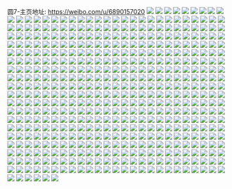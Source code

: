 圆7-主页地址: https://weibo.com/u/6890157020 
![](https://wx4.sinaimg.cn/mw2000/007wioAQgy1h8queqmdgqj32da1kuu0x.jpg) 
![](https://wx4.sinaimg.cn/mw2000/007wioAQgy1h8quesi1mzj32dc1kwnpd.jpg) 
![](https://wx4.sinaimg.cn/mw2000/007wioAQgy1h8queu1mj8j31kw150e40.jpg) 
![](https://wx4.sinaimg.cn/mw2000/007wioAQgy1h8quewedn8j32dc1kwu0x.jpg) 
![](https://wx4.sinaimg.cn/mw2000/007wioAQgy1h8quf13cq6j32dc1kwu0x.jpg) 
![](https://wx4.sinaimg.cn/mw2000/007wioAQgy1h8quely2djj31kw16nh9w.jpg) 
![](https://wx4.sinaimg.cn/mw2000/007wioAQgy1h8ktfhb3p8j30u011uqcf.jpg) 
![](https://wx4.sinaimg.cn/mw2000/007wioAQgy1h8ktfhx1asj30u00nkgth.jpg) 
![](https://wx4.sinaimg.cn/mw2000/007wioAQgy1h8ktfi9lpjj30u012h7b5.jpg) 
![](https://wx4.sinaimg.cn/mw2000/007wioAQgy1h8ktfimd67j30s90z7jxc.jpg) 
![](https://wx4.sinaimg.cn/mw2000/007wioAQgy1h8ktgp250nj30dr0drt9x.jpg) 
![](https://wx4.sinaimg.cn/mw2000/007wioAQgy1h8ktgou31tj30u0140wkn.jpg) 
![](https://wx4.sinaimg.cn/mw2000/007wioAQgy1h8g10rw9nnj30jp0ljtav.jpg) 
![](https://wx4.sinaimg.cn/mw2000/007wioAQgy1h89p0c3577j30tz13zx0k.jpg) 
![](https://wx4.sinaimg.cn/mw2000/007wioAQgy1h89p0dd9lxj30mt0xc49a.jpg) 
![](https://wx4.sinaimg.cn/mw2000/007wioAQgy1h89q9bx8zlj30sv17bna5.jpg) 
![](https://wx4.sinaimg.cn/mw2000/007wioAQgy1h89p0eqw7wj30wi1cq1kg.jpg) 
![](https://wx4.sinaimg.cn/mw2000/007wioAQgy1h82hjtyjflj31v22hfu0y.jpg) 
![](https://wx4.sinaimg.cn/mw2000/007wioAQgy1h82hjl7dclj31kw2dchdt.jpg) 
![](https://wx4.sinaimg.cn/mw2000/007wioAQgy1h7guaezsnmj30u00zrgx6.jpg) 
![](https://wx4.sinaimg.cn/mw2000/007wioAQgy1h6orq7lo43j31sc2ds7wi.jpg) 
![](https://wx4.sinaimg.cn/mw2000/007wioAQgy1h6orq8e9oqj30wi0ian7g.jpg) 
![](https://wx4.sinaimg.cn/mw2000/007wioAQgy1h6ors7pyrqj30wc1eoqnp.jpg) 
![](https://wx4.sinaimg.cn/mw2000/007wioAQgy1h6ozav1a5jj30wh0l0dro.jpg) 
![](https://wx4.sinaimg.cn/mw2000/007wioAQgy1h6ozaz4clmj30u017swgh.jpg) 
![](https://wx4.sinaimg.cn/mw2000/007wioAQgy1h6ozb25oe5j32c0340npe.jpg) 
![](https://wx4.sinaimg.cn/mw2000/007wioAQgy1h6ozb4puwuj30kn0vxao2.jpg) 
![](https://wx4.sinaimg.cn/mw2000/007wioAQgy1h6ozh4wbh8j30u01hcq8t.jpg) 
![](https://wx4.sinaimg.cn/mw2000/007wioAQgy1h5nml0bu37j30u014945h.jpg) 
![](https://wx4.sinaimg.cn/mw2000/007wioAQgy1h5nml29blkj30u0177k10.jpg) 
![](https://wx4.sinaimg.cn/mw2000/007wioAQgy1h5nml4w1u4j30u0190wof.jpg) 
![](https://wx4.sinaimg.cn/mw2000/007wioAQgy1h5h4oaims2j30u0140tfv.jpg) 
![](https://wx4.sinaimg.cn/mw2000/007wioAQgy1h5bake1681j31910u048u.jpg) 
![](https://wx4.sinaimg.cn/mw2000/007wioAQgy1h5bakf5r24j30u019vtij.jpg) 
![](https://wx4.sinaimg.cn/mw2000/007wioAQgy1h5bakfxwvej30u0141gv9.jpg) 
![](https://wx4.sinaimg.cn/mw2000/007wioAQgy1h4fmd8owb8j30u01syn8w.jpg) 
![](https://wx4.sinaimg.cn/mw2000/007wioAQgy1h4baj0u6sxj32c03407wj.jpg) 
![](https://wx4.sinaimg.cn/mw2000/007wioAQgy1h4baj4gtefj32c0340e83.jpg) 
![](https://wx4.sinaimg.cn/mw2000/007wioAQgy1h46elsawnqj30tx18e4g5.jpg) 
![](https://wx4.sinaimg.cn/mw2000/007wioAQgy1h46eltrfxwj30sg1jpb29.jpg) 
![](https://wx4.sinaimg.cn/mw2000/007wioAQgy1h46elr9lg1j30k035shdt.jpg) 
![](https://wx4.sinaimg.cn/mw2000/007wioAQgy1h46elv7z9ej30sg1jz7wh.jpg) 
![](https://wx4.sinaimg.cn/mw2000/007wioAQgy1h46elvq3xej30wi1c3h0b.jpg) 
![](https://wx4.sinaimg.cn/mw2000/007wioAQgy1h46elw9s5aj30wi1b7k9d.jpg) 
![](https://wx4.sinaimg.cn/mw2000/007wioAQgy1h46elxbdplj30wa1cfqkq.jpg) 
![](https://wx4.sinaimg.cn/mw2000/007wioAQgy1h46emgw1xaj30wh1cqaog.jpg) 
![](https://wx4.sinaimg.cn/mw2000/007wioAQgy1h46emk928zj335r23te82.jpg) 
![](https://wx4.sinaimg.cn/mw2000/007wioAQgy1h43e5tvlhnj30u0183e30.jpg) 
![](https://wx4.sinaimg.cn/mw2000/007wioAQgy1h43e9mpq58j33402c0kjm.jpg) 
![](https://wx4.sinaimg.cn/mw2000/007wioAQgy1h43eadwadtj30ic0jotck.jpg) 
![](https://wx4.sinaimg.cn/mw2000/007wioAQgy1h43e9p0iw3j30q30hdjvl.jpg) 
![](https://wx4.sinaimg.cn/mw2000/007wioAQgy1h43eavijuhj30u00k8136.jpg) 
![](https://wx4.sinaimg.cn/mw2000/007wioAQgy1h43e9w9wduj347k2d4qv7.jpg) 
![](https://wx4.sinaimg.cn/mw2000/007wioAQgy1h43ea0o39kj31sc2dse82.jpg) 
![](https://wx4.sinaimg.cn/mw2000/007wioAQgy1h43ebsr9ssj30wi1ap1di.jpg) 
![](https://wx4.sinaimg.cn/mw2000/007wioAQgy1h43ebw04juj31hk28db29.jpg) 
![](https://wx4.sinaimg.cn/mw2000/007wioAQgy1h43ec0murrj31np2hku0x.jpg) 
![](https://wx4.sinaimg.cn/mw2000/007wioAQgy1h3314c6atxj32c0340x6q.jpg) 
![](https://wx4.sinaimg.cn/mw2000/007wioAQgy1h1ukvm8ev9j30sg3f9x6p.jpg) 
![](https://wx4.sinaimg.cn/mw2000/007wioAQgy1h1ukvol4r4j31st2efx6p.jpg) 
![](https://wx4.sinaimg.cn/mw2000/007wioAQgy1h1ukvq72cgj30xc3pcu0x.jpg) 
![](https://wx4.sinaimg.cn/mw2000/007wioAQgy1h1ukvt4z29j31sc2dsqv6.jpg) 
![](https://wx4.sinaimg.cn/mw2000/007wioAQgy1h1ukw0urzzj30wi1yc7ug.jpg) 
![](https://wx4.sinaimg.cn/mw2000/007wioAQgy1h1ukw3wfntj31m425he83.jpg) 
![](https://wx4.sinaimg.cn/mw2000/007wioAQgy1h0vqk0i4pej30sg2agb29.jpg) 
![](https://wx4.sinaimg.cn/mw2000/007wioAQgy1h0vqp01l2qj32dc1kw7wk.jpg) 
![](https://wx4.sinaimg.cn/mw2000/007wioAQgy1h0vqp1zgy8j30wi0lnk6d.jpg) 
![](https://wx4.sinaimg.cn/mw2000/007wioAQgy1h0vqqqn48vj31kw2dc7wj.jpg) 
![](https://wx4.sinaimg.cn/mw2000/007wioAQgy1h0vqqmqo6lj31kw2dc4qr.jpg) 
![](https://wx4.sinaimg.cn/mw2000/007wioAQgy1h0f8lq7k97j30l80e9q3s.jpg) 
![](https://wx4.sinaimg.cn/mw2000/007wioAQgy1gyhjxop0tjj321s32o7wi.jpg) 
![](https://wx4.sinaimg.cn/mw2000/007wioAQgy1gyhjxmk0idj321s32ob2a.jpg) 
![](https://wx4.sinaimg.cn/mw2000/007wioAQgy1gyhjxqt58tj31xc2w04qq.jpg) 
![](https://wx4.sinaimg.cn/mw2000/007wioAQgy1gyhjxsvht8j321s32ob2a.jpg) 
![](https://wx4.sinaimg.cn/mw2000/007wioAQgy1gyhjxu78emj31k12c07wh.jpg) 
![](https://wx4.sinaimg.cn/mw2000/007wioAQgy1gyhjxw85xxj332o21shdu.jpg) 
![](https://wx4.sinaimg.cn/mw2000/007wioAQgy1gyhjxxqz16j31pb2jzb29.jpg) 
![](https://wx4.sinaimg.cn/mw2000/007wioAQgy1gyhken334nj31fi2594qp.jpg) 
![](https://wx4.sinaimg.cn/mw2000/007wioAQgy1gyhjxynw7fj30tc13415r.jpg) 
![](https://wx4.sinaimg.cn/mw2000/007wioAQgy1gyhjy09o5uj321s32oqv6.jpg) 
![](https://wx4.sinaimg.cn/mw2000/007wioAQgy1gyhjy1mc1sj332o21s4qq.jpg) 
![](https://wx4.sinaimg.cn/mw2000/007wioAQgy1gyhjy3t882j31rw35sx6p.jpg) 
![](https://wx4.sinaimg.cn/mw2000/007wioAQgy1gyhkeluvwjj32o02o04qr.jpg) 
![](https://wx4.sinaimg.cn/mw2000/007wioAQgy1gy1z3wslf6j32dc35se82.jpg) 
![](https://wx4.sinaimg.cn/mw2000/007wioAQgy1gy1z3xnb64j30sg1s0auj.jpg) 
![](https://wx4.sinaimg.cn/mw2000/007wioAQgy1gy1z3zti0sj32o02o0b2a.jpg) 
![](https://wx4.sinaimg.cn/mw2000/007wioAQgy1gy1z4179cqj30sg23u7mk.jpg) 
![](https://wx4.sinaimg.cn/mw2000/007wioAQgy1gy1z42dq5zj31jg2mm1ky.jpg) 
![](https://wx4.sinaimg.cn/mw2000/007wioAQgy1gy1z43oernj335s1rwnpe.jpg) 
![](https://wx4.sinaimg.cn/mw2000/007wioAQgy1gy1z44phj3j33k02o0npe.jpg) 
![](https://wx4.sinaimg.cn/mw2000/007wioAQgy1gy1z467jgxj314h2i8npd.jpg) 
![](https://wx4.sinaimg.cn/mw2000/007wioAQgy1gy1z485z8mj311o1v37wh.jpg) 
![](https://wx4.sinaimg.cn/mw2000/007wioAQgy1gxjjww9gymj31ph34wqv7.jpg) 
![](https://wx4.sinaimg.cn/mw2000/007wioAQgy1gxjjwztc2cj31qy35su0z.jpg) 
![](https://wx4.sinaimg.cn/mw2000/007wioAQgy1gxjjx21zfaj31rw35s4qs.jpg) 
![](https://wx4.sinaimg.cn/mw2000/007wioAQgy1gxjjx49xgcj31rw35skjn.jpg) 
![](https://wx4.sinaimg.cn/mw2000/007wioAQgy1gxjjx6pb0hj31q735q7wj.jpg) 
![](https://wx4.sinaimg.cn/mw2000/007wioAQgy1gxjjx97rtxj31q933v1kz.jpg) 
![](https://wx4.sinaimg.cn/mw2000/007wioAQgy1gxjjxbv5ccj31rw35su0z.jpg) 
![](https://wx4.sinaimg.cn/mw2000/007wioAQgy1gxjjxdkdo7j31rw35sqv7.jpg) 
![](https://wx4.sinaimg.cn/mw2000/007wioAQgy1gxjjxfejdpj31rw35sqv8.jpg) 
![](https://wx4.sinaimg.cn/mw2000/007wioAQgy1gxjjxhr0wvj31rw35se83.jpg) 
![](https://wx4.sinaimg.cn/mw2000/007wioAQgy1gxjjxjaet1j31rw35skjn.jpg) 
![](https://wx4.sinaimg.cn/mw2000/007wioAQgy1gxiaxzrk9qj31rw35shdu.jpg) 
![](https://wx4.sinaimg.cn/mw2000/007wioAQgy1gxiay139x5j31rw35snpe.jpg) 
![](https://wx4.sinaimg.cn/mw2000/007wioAQgy1gxiay38anrj31rw35s1ky.jpg) 
![](https://wx4.sinaimg.cn/mw2000/007wioAQgy1gxiay5evfnj31rw35s4qr.jpg) 
![](https://wx4.sinaimg.cn/mw2000/007wioAQgy1gxiay6qop1j31rw35sb2a.jpg) 
![](https://wx4.sinaimg.cn/mw2000/007wioAQgy1gxiay8bhrnj31ro2py1ky.jpg) 
![](https://wx4.sinaimg.cn/mw2000/007wioAQgy1gxiay9l1xaj31rw304e83.jpg) 
![](https://wx4.sinaimg.cn/mw2000/007wioAQgy1gxiayb0xskj335s1rwb2a.jpg) 
![](https://wx4.sinaimg.cn/mw2000/007wioAQgy1gxiaycmprkj32y51nmb29.jpg) 
![](https://wx4.sinaimg.cn/mw2000/007wioAQgy1gxiaydyw2vj31rw35skjm.jpg) 
![](https://wx4.sinaimg.cn/mw2000/007wioAQgy1guqmicxrogj61mb1mbqrw02.jpg) 
![](https://wx4.sinaimg.cn/mw2000/007wioAQgy1guqmidrlnbj61jk1jkdxs02.jpg) 
![](https://wx4.sinaimg.cn/mw2000/007wioAQgy1guqmie5eskj60gw0gvwgn02.jpg) 
![](https://wx4.sinaimg.cn/mw2000/007wioAQgy1guqmiehqcnj60u00u045r02.jpg) 
![](https://wx4.sinaimg.cn/mw2000/007wioAQgy1guqmifol8vj6140140qbt02.jpg) 
![](https://wx4.sinaimg.cn/mw2000/007wioAQgy1guqmk3tza0j61mc1mc7mg02.jpg) 
![](https://wx4.sinaimg.cn/mw2000/007wioAQgy1guqmkqf6sxj60em0pz0x902.jpg) 
![](https://wx4.sinaimg.cn/mw2000/007wioAQgy1guqmks2okhj617f1izwti02.jpg) 
![](https://wx4.sinaimg.cn/mw2000/007wioAQgy1guqmkr6bsrj60g00sgn3q02.jpg) 
![](https://wx4.sinaimg.cn/mw2000/007wioAQgy1gs3ybkbtnkj31401hcqv5.jpg) 
![](https://wx4.sinaimg.cn/mw2000/007wioAQgy1gs3ybm4zx3j31hc1401ky.jpg) 
![](https://wx4.sinaimg.cn/mw2000/007wioAQgy1gs3ybnslasj31hc140x6p.jpg) 
![](https://wx4.sinaimg.cn/mw2000/007wioAQgy1gq57s7y6lpj30u00u0wh1.jpg) 
![](https://wx4.sinaimg.cn/mw2000/007wioAQgy1gq57s8fnloj30u00gwdle.jpg) 
![](https://wx4.sinaimg.cn/mw2000/007wioAQgy1gq57s8xse4j30u00gwgn6.jpg) 
![](https://wx4.sinaimg.cn/mw2000/007wioAQgy1gq57s9jmb6j30u00gwgmx.jpg) 
![](https://wx4.sinaimg.cn/mw2000/007wioAQgy1gq57sa1auxj30u00gwgmv.jpg) 
![](https://wx4.sinaimg.cn/mw2000/007wioAQgy1gq57saob12j30tz0gvmyu.jpg) 
![](https://wx4.sinaimg.cn/mw2000/007wioAQgy1gq57sbfhytj30u00u00vg.jpg) 
![](https://wx4.sinaimg.cn/mw2000/007wioAQgy1gq57scritoj30k00zkjt8.jpg) 
![](https://wx4.sinaimg.cn/mw2000/007wioAQgy1gq57shlpszj30u00gv0w9.jpg) 
![](https://wx4.sinaimg.cn/mw2000/007wioAQgy1gq57sj2rnxj31hc0u07gy.jpg) 
![](https://wx4.sinaimg.cn/mw2000/007wioAQgy1gq57srs53bj30u01t0adz.jpg) 
![](https://wx4.sinaimg.cn/mw2000/007wioAQgy1gq1g2onglmj32o02o0hdz.jpg) 
![](https://wx4.sinaimg.cn/mw2000/007wioAQgy1gq1g2q06hwj31711qq4qp.jpg) 
![](https://wx4.sinaimg.cn/mw2000/007wioAQgy1gq1g2qko76j30on0onqf3.jpg) 
![](https://wx4.sinaimg.cn/mw2000/007wioAQgy1gq1g3na3sqj30fy0sg115.jpg) 
![](https://wx4.sinaimg.cn/mw2000/007wioAQgy1gq1g3nr9iuj30gv0mjdo8.jpg) 
![](https://wx4.sinaimg.cn/mw2000/007wioAQgy1gq1g2wb096j30pu0ygqjq.jpg) 
![](https://wx4.sinaimg.cn/mw2000/007wioAQgy1gq1g2vdisbj32o02o0qvb.jpg) 
![](https://wx4.sinaimg.cn/mw2000/007wioAQgy1gq1g2wqm0oj30u00gv0x9.jpg) 
![](https://wx4.sinaimg.cn/mw2000/007wioAQgy1gq1g30q5cyj32o02o04qu.jpg) 
![](https://wx4.sinaimg.cn/mw2000/007wioAQgy1gq1g454dyjj30u01t0gs1.jpg) 
![](https://wx4.sinaimg.cn/mw2000/007wioAQgy1gpidjid4udj30u01hc4qp.jpg) 
![](https://wx4.sinaimg.cn/mw2000/007wioAQgy1gpidh34svaj30qo173wjl.jpg) 
![](https://wx4.sinaimg.cn/mw2000/007wioAQgy1gpidjkji9aj30u01hce81.jpg) 
![](https://wx4.sinaimg.cn/mw2000/007wioAQgy1gpidhk0g95j30u01hc4qp.jpg) 
![](https://wx4.sinaimg.cn/mw2000/007wioAQgy1gpidkas4fgj30u01hc4qp.jpg) 
![](https://wx4.sinaimg.cn/mw2000/007wioAQgy1gpidkcsfr3j30u01hc4qp.jpg) 
![](https://wx4.sinaimg.cn/mw2000/007wioAQgy1gpidhivs6vj30rs2s4npd.jpg) 
![](https://wx4.sinaimg.cn/mw2000/007wioAQgy1gpidjh4ok7j325t2iq7wk.jpg) 
![](https://wx4.sinaimg.cn/mw2000/007wioAQgy1gpidjjgdwhj31hc0u07wh.jpg) 
![](https://wx4.sinaimg.cn/mw2000/007wioAQgy1gp83h93735j31hc0u0hdt.jpg) 
![](https://wx4.sinaimg.cn/mw2000/007wioAQgy1gp83ha3xuaj31ai0q5tyo.jpg) 
![](https://wx4.sinaimg.cn/mw2000/007wioAQgy1gp83hbq9czj30on17t1iu.jpg) 
![](https://wx4.sinaimg.cn/mw2000/007wioAQgy1gp83hczot6j31d10rkb29.jpg) 
![](https://wx4.sinaimg.cn/mw2000/007wioAQgy1gp83hdycmyj30u01hcaje.jpg) 
![](https://wx4.sinaimg.cn/mw2000/007wioAQgy1gp83hhegqgj30u01hcnnr.jpg) 
![](https://wx4.sinaimg.cn/mw2000/007wioAQgy1gp83hnd43aj32o02o01l1.jpg) 
![](https://wx4.sinaimg.cn/mw2000/007wioAQgy1gp83hfx76nj31hc0u0b0f.jpg) 
![](https://wx4.sinaimg.cn/mw2000/007wioAQgy1gp83heuzxdj30u01hckej.jpg) 
![](https://wx4.sinaimg.cn/mw2000/007wioAQgy1gp83h5rzoij30rs3234qq.jpg) 
![](https://wx4.sinaimg.cn/mw2000/007wioAQgy1gp83h6stoaj317y0ovwu7.jpg) 
![](https://wx4.sinaimg.cn/mw2000/007wioAQgy1gp83h2ykgij321q2ioqv6.jpg) 
![](https://wx4.sinaimg.cn/mw2000/007wioAQgy1gp567u2tqbj30qo0k0gmq.jpg) 
![](https://wx4.sinaimg.cn/mw2000/007wioAQgy1gp567lrijqj335s2dcnph.jpg) 
![](https://wx4.sinaimg.cn/mw2000/007wioAQgy1gp567mfjg7j30tj0tkwq8.jpg) 
![](https://wx4.sinaimg.cn/mw2000/007wioAQgy1gp567ofaalj32o02o07wl.jpg) 
![](https://wx4.sinaimg.cn/mw2000/007wioAQgy1gp567ymcmcj30u00u0aen.jpg) 
![](https://wx4.sinaimg.cn/mw2000/007wioAQgy1gp567rrgt4j325r2ioe84.jpg) 
![](https://wx4.sinaimg.cn/mw2000/007wioAQgy1gp567tjcysj31w62iohdv.jpg) 
![](https://wx4.sinaimg.cn/mw2000/007wioAQgy1gp567umtavj317g0sn4ox.jpg) 
![](https://wx4.sinaimg.cn/mw2000/007wioAQgy1gp567vh9kbj32bc2b6qv5.jpg) 
![](https://wx4.sinaimg.cn/mw2000/007wioAQgy1gp567wdcd8j30tk18g4m6.jpg) 
![](https://wx4.sinaimg.cn/mw2000/007wioAQgy1gokmlldqvgj318g0tk4qp.jpg) 
![](https://wx4.sinaimg.cn/mw2000/007wioAQgy1gokmlm790uj318g0tk7wh.jpg) 
![](https://wx4.sinaimg.cn/mw2000/007wioAQgy1gokmlmx7n2j30tk18g7wh.jpg) 
![](https://wx4.sinaimg.cn/mw2000/007wioAQgy1gokmmwsz1aj318g0tk1kx.jpg) 
![](https://wx4.sinaimg.cn/mw2000/007wioAQgy1gokmlngqq0j318g0tk7rx.jpg) 
![](https://wx4.sinaimg.cn/mw2000/007wioAQgy1gokmlokd4tj30tk18g1kx.jpg) 
![](https://wx4.sinaimg.cn/mw2000/007wioAQgy1gokmlpe171j318g0tk4qp.jpg) 
![](https://wx4.sinaimg.cn/mw2000/007wioAQgy1gokmlq0gd9j318g0tk4ow.jpg) 
![](https://wx4.sinaimg.cn/mw2000/007wioAQgy1gokmq9kwocj31hc0u07wh.jpg) 
![](https://wx4.sinaimg.cn/mw2000/007wioAQgy1gogdeh1tapj30u01hce81.jpg) 
![](https://wx4.sinaimg.cn/mw2000/007wioAQgy1gogdefvvkhj30u01hc1kx.jpg) 
![](https://wx4.sinaimg.cn/mw2000/007wioAQgy1gogdef9lxgj30u01hc1kx.jpg) 
![](https://wx4.sinaimg.cn/mw2000/007wioAQgy1gogdee2kgrj30u01hc1kx.jpg) 
![](https://wx4.sinaimg.cn/mw2000/007wioAQgy1gogdec3gx2j30u01hcay4.jpg) 
![](https://wx4.sinaimg.cn/mw2000/007wioAQgy1gogdeclndyj30u01hctx7.jpg) 
![](https://wx4.sinaimg.cn/mw2000/007wioAQgy1gogde89b35j31hc0u0b29.jpg) 
![](https://wx4.sinaimg.cn/mw2000/007wioAQgy1gogde8z65gj30u01hc7wh.jpg) 
![](https://wx4.sinaimg.cn/mw2000/007wioAQgy1gogde9njt0j30u01hchdt.jpg) 
![](https://wx4.sinaimg.cn/mw2000/007wioAQgy1gogdeatzy7j31hc0u04qp.jpg) 
![](https://wx4.sinaimg.cn/mw2000/007wioAQgy1gogdebhyxcj31hc0u04kf.jpg) 
![](https://wx4.sinaimg.cn/mw2000/007wioAQgy1gogdecz62uj30u00gw131.jpg) 
![](https://wx4.sinaimg.cn/mw2000/007wioAQgy1gogdedgo3ij31hc0u0qn0.jpg) 
![](https://wx4.sinaimg.cn/mw2000/007wioAQgy1gogdeek8wrj31hc0u0kaz.jpg) 
![](https://wx4.sinaimg.cn/mw2000/007wioAQgy1gogdkjzf05j328j2io7wl.jpg) 
![](https://wx4.sinaimg.cn/mw2000/007wioAQgy1gody7zovf9j30qo0hst9v.jpg) 
![](https://wx4.sinaimg.cn/mw2000/007wioAQgy1gody83oji0j30qo0hsmz5.jpg) 
![](https://wx4.sinaimg.cn/mw2000/007wioAQgy1gody87lucej30qo0hsdh6.jpg) 
![](https://wx4.sinaimg.cn/mw2000/007wioAQgy1gody7xhubwj30k00u076y.jpg) 
![](https://wx4.sinaimg.cn/mw2000/007wioAQgy1gody7y7sm9j30qo0hs3zl.jpg) 
![](https://wx4.sinaimg.cn/mw2000/007wioAQgy1gody803maaj30p611qdj1.jpg) 
![](https://wx4.sinaimg.cn/mw2000/007wioAQgy1godyajs7eoj30qo0hsabi.jpg) 
![](https://wx4.sinaimg.cn/mw2000/007wioAQgy1godyewx2a1j30qo140gpj.jpg) 
![](https://wx4.sinaimg.cn/mw2000/007wioAQgy1godydv862cj30qo0hsaba.jpg) 
![](https://wx4.sinaimg.cn/mw2000/007wioAQly1gnyn3p4qznj31hc0u0b29.jpg) 
![](https://wx4.sinaimg.cn/mw2000/007wioAQly1gnyn3xtna9j30u01hchdt.jpg) 
![](https://wx4.sinaimg.cn/mw2000/007wioAQly1gnyn45zj14j30u01hce81.jpg) 
![](https://wx4.sinaimg.cn/mw2000/007wioAQly1gnyn49ws69j30u01hce81.jpg) 
![](https://wx4.sinaimg.cn/mw2000/007wioAQly1gnyn42a3vej30u01hckjl.jpg) 
![](https://wx4.sinaimg.cn/mw2000/007wioAQly1gnyn4dlemnj30ty1hchdt.jpg) 
![](https://wx4.sinaimg.cn/mw2000/007wioAQly1gnyn4lkxj6j31hc0uc4qp.jpg) 
![](https://wx4.sinaimg.cn/mw2000/007wioAQly1gnyn4pse2zj31hc0u0b29.jpg) 
![](https://wx4.sinaimg.cn/mw2000/007wioAQly1gnyn4vhithj31hc0uke81.jpg) 
![](https://wx4.sinaimg.cn/mw2000/007wioAQly1gnyn1f1f1qj31hc0u04qp.jpg) 
![](https://wx4.sinaimg.cn/mw2000/007wioAQly1gnyn1jg4yoj31hc0u04qp.jpg) 
![](https://wx4.sinaimg.cn/mw2000/007wioAQly1gnyn1l1rboj30t512vtvu.jpg) 
![](https://wx4.sinaimg.cn/mw2000/007wioAQly1gnyn1rzc8hj317p2io7wi.jpg) 
![](https://wx4.sinaimg.cn/mw2000/007wioAQly1gnyn2bqcplj31xf2iox6q.jpg) 
![](https://wx4.sinaimg.cn/mw2000/007wioAQly1gnyn2f64luj30u21hc7wh.jpg) 
![](https://wx4.sinaimg.cn/mw2000/007wioAQly1gnyn0a2778j30u01hc1kx.jpg) 
![](https://wx4.sinaimg.cn/mw2000/007wioAQly1gnyn0do7ioj31hc0u01kx.jpg) 
![](https://wx4.sinaimg.cn/mw2000/007wioAQly1gnyn0h7671j31hc0u01kx.jpg) 
![](https://wx4.sinaimg.cn/mw2000/007wioAQly1gnyn0kwzvyj31hc0u01kx.jpg) 
![](https://wx4.sinaimg.cn/mw2000/007wioAQly1gnyn0pk7j2j31hc0u04qp.jpg) 
![](https://wx4.sinaimg.cn/mw2000/007wioAQly1gnyn0w8f5kj31hc0u04qp.jpg) 
![](https://wx4.sinaimg.cn/mw2000/007wioAQly1gnyn0ynlq0j30u01hcx67.jpg) 
![](https://wx4.sinaimg.cn/mw2000/007wioAQly1gnyn12t62kj30u01hcb29.jpg) 
![](https://wx4.sinaimg.cn/mw2000/007wioAQly1gnyn17954qj31hc0u07wh.jpg) 
![](https://wx4.sinaimg.cn/mw2000/007wioAQly1gnymyo8gdjj30u01hc7jr.jpg) 
![](https://wx4.sinaimg.cn/mw2000/007wioAQly1gnymyqytrpj30u01hck1x.jpg) 
![](https://wx4.sinaimg.cn/mw2000/007wioAQly1gnymystg4aj30u01hcanh.jpg) 
![](https://wx4.sinaimg.cn/mw2000/007wioAQly1gnymyvs1uej30u01hcavz.jpg) 
![](https://wx4.sinaimg.cn/mw2000/007wioAQly1gnymyxil10j30u01hcdtp.jpg) 
![](https://wx4.sinaimg.cn/mw2000/007wioAQly1gnymyzal9xj30u01hcwyg.jpg) 
![](https://wx4.sinaimg.cn/mw2000/007wioAQly1gnymz45q03j30u01hcb29.jpg) 
![](https://wx4.sinaimg.cn/mw2000/007wioAQly1gnymz6tf54j30u01hc4qp.jpg) 
![](https://wx4.sinaimg.cn/mw2000/007wioAQly1gnymzbc1w7j30u01hcb29.jpg) 
![](https://wx4.sinaimg.cn/mw2000/007wioAQly1gnymzg1n4nj30u01hc4qp.jpg) 
![](https://wx4.sinaimg.cn/mw2000/007wioAQgy1gnudty6mlaj30t81631ei.jpg) 
![](https://wx4.sinaimg.cn/mw2000/007wioAQgy1gnudubg1w5j30tm2ionpd.jpg) 
![](https://wx4.sinaimg.cn/mw2000/007wioAQgy1gnudusrjqvj30tm2ionpd.jpg) 
![](https://wx4.sinaimg.cn/mw2000/007wioAQgy1gnuduwrfxlj30s30s3qgr.jpg) 
![](https://wx4.sinaimg.cn/mw2000/007wioAQgy1gnudv76bysj30u01hc4qp.jpg) 
![](https://wx4.sinaimg.cn/mw2000/007wioAQgy1gnudvlf1k1j30u01hckjl.jpg) 
![](https://wx4.sinaimg.cn/mw2000/007wioAQgy1gnudvuqqb4j31ga0te1k3.jpg) 
![](https://wx4.sinaimg.cn/mw2000/007wioAQgy1gnudw1mpkwj30rx1do1fy.jpg) 
![](https://wx4.sinaimg.cn/mw2000/007wioAQgy1gnudwhq7alj30u01hce81.jpg) 
![](https://wx4.sinaimg.cn/mw2000/007wioAQgy1gnudws5bhhj31fc0sw7wh.jpg) 
![](https://wx4.sinaimg.cn/mw2000/007wioAQgy1gnudx3extdj30u01hce81.jpg) 
![](https://wx4.sinaimg.cn/mw2000/007wioAQgy1gnudxf8exbj30t31fpe7e.jpg) 
![](https://wx4.sinaimg.cn/mw2000/007wioAQgy1gnqpcua3szj31hc0u0b29.jpg) 
![](https://wx4.sinaimg.cn/mw2000/007wioAQgy1gnqpd60fggj31hc0u0b29.jpg) 
![](https://wx4.sinaimg.cn/mw2000/007wioAQgy1gnqpddapubj30u01hc1kx.jpg) 
![](https://wx4.sinaimg.cn/mw2000/007wioAQgy1gnqpdnm514j30u01hcb29.jpg) 
![](https://wx4.sinaimg.cn/mw2000/007wioAQgy1gnbeerufpuj30u018w4kj.jpg) 
![](https://wx4.sinaimg.cn/mw2000/007wioAQgy1gnbeeteruyj30u018wnjh.jpg) 
![](https://wx4.sinaimg.cn/mw2000/007wioAQgy1gnbeev9bhkj30u018wx3w.jpg) 
![](https://wx4.sinaimg.cn/mw2000/007wioAQgy1gnbeewy4jaj30u018w4kk.jpg) 
![](https://wx4.sinaimg.cn/mw2000/007wioAQgy1gnbeeyznhoj30u018w4qp.jpg) 
![](https://wx4.sinaimg.cn/mw2000/007wioAQgy1gnbef13twvj30u018wnoo.jpg) 
![](https://wx4.sinaimg.cn/mw2000/007wioAQgy1gnbef3nfxwj30u018w7wh.jpg) 
![](https://wx4.sinaimg.cn/mw2000/007wioAQgy1gnbef762gij30u018w7wh.jpg) 
![](https://wx4.sinaimg.cn/mw2000/007wioAQgy1gnbef90tkzj30u018w1gl.jpg) 
![](https://wx4.sinaimg.cn/mw2000/007wioAQgy1gnbefb9dwnj30u018w1kx.jpg) 
![](https://wx4.sinaimg.cn/mw2000/007wioAQgy1gnbefds7s4j30u018w7wh.jpg) 
![](https://wx4.sinaimg.cn/mw2000/007wioAQgy1gnbefg7c6wj30u018wb29.jpg) 
![](https://wx4.sinaimg.cn/mw2000/007wioAQgy1gmoq2xj90gj30u02fi12k.jpg) 
![](https://wx4.sinaimg.cn/mw2000/007wioAQgy1gmoq33273aj30u0140jz8.jpg) 
![](https://wx4.sinaimg.cn/mw2000/007wioAQgy1gmoq34cszbj30u02i2151.jpg) 
![](https://wx4.sinaimg.cn/mw2000/007wioAQgy1gmoq354pczj30nw0zv43b.jpg) 
![](https://wx4.sinaimg.cn/mw2000/007wioAQgy1gmoq30neihj30u0190afx.jpg) 
![](https://wx4.sinaimg.cn/mw2000/007wioAQgy1gmoq2zaflfj30u0190q9z.jpg) 
![](https://wx4.sinaimg.cn/mw2000/007wioAQgy1gmoq6emo6sj31900u078v.jpg) 
![](https://wx4.sinaimg.cn/mw2000/007wioAQgy1gmoq31s8amj30u018z43l.jpg) 
![](https://wx4.sinaimg.cn/mw2000/007wioAQgy1gmoq2y3wfwj30u0190dkr.jpg) 
![](https://wx4.sinaimg.cn/mw2000/007wioAQgy1gmhcm6477fj312u2iox6q.jpg) 
![](https://wx4.sinaimg.cn/mw2000/007wioAQgy1gmhcm7upzaj31vz2iou10.jpg) 
![](https://wx4.sinaimg.cn/mw2000/007wioAQgy1gmhcm9v7vdj31vz2iohdx.jpg) 
![](https://wx4.sinaimg.cn/mw2000/007wioAQgy1gmhcmcn8jfj325c17ix6q.jpg) 
![](https://wx4.sinaimg.cn/mw2000/007wioAQgy1gmhcmbimsvj32ip1oh4qs.jpg) 
![](https://wx4.sinaimg.cn/mw2000/007wioAQgy1gmhcmdqj1oj32dc3k01ky.jpg) 
![](https://wx4.sinaimg.cn/mw2000/007wioAQgy1gmhcmguvmmj32ip1ohb2b.jpg) 
![](https://wx4.sinaimg.cn/mw2000/007wioAQgy1gmhcmis398j32ip1ohkjo.jpg) 
![](https://wx4.sinaimg.cn/mw2000/007wioAQgy1gmhcmeyqnnj32o02o0u0y.jpg) 
![](https://wx4.sinaimg.cn/mw2000/007wioAQgy1gm8aba8svmj30u02hrhdy.jpg) 
![](https://wx4.sinaimg.cn/mw2000/007wioAQgy1gm8abe4bbyj30u02hrx6u.jpg) 
![](https://wx4.sinaimg.cn/mw2000/007wioAQgy1gm8abgqpn1j30u02cyu12.jpg) 
![](https://wx4.sinaimg.cn/mw2000/007wioAQgy1gm8abistrej30u01sxnpg.jpg) 
![](https://wx4.sinaimg.cn/mw2000/007wioAQgy1gm8ablt6yej30u03qnnpm.jpg) 
![](https://wx4.sinaimg.cn/mw2000/007wioAQgy1gm8abofi6ej30u02hre87.jpg) 
![](https://wx4.sinaimg.cn/mw2000/007wioAQgy1gm8abpealxj30u018whdt.jpg) 
![](https://wx4.sinaimg.cn/mw2000/007wioAQgy1gm8abqxn1lj30ua2iohdu.jpg) 
![](https://wx4.sinaimg.cn/mw2000/007wioAQgy1gm8abrtz0rj318v0t5npd.jpg) 
![](https://wx4.sinaimg.cn/mw2000/007wioAQgy1gm8absmrvpj30q41334qp.jpg) 
![](https://wx4.sinaimg.cn/mw2000/007wioAQly1gm7vl4coisj30u01hcnpg.jpg) 
![](https://wx4.sinaimg.cn/mw2000/007wioAQly1gm7vl56g7rj30pj127n5d.jpg) 
![](https://wx4.sinaimg.cn/mw2000/007wioAQly1gm7vl63tpnj30u018wk66.jpg) 
![](https://wx4.sinaimg.cn/mw2000/007wioAQly1gm7vl79qgaj30u018wwvm.jpg) 
![](https://wx4.sinaimg.cn/mw2000/007wioAQly1gm7vl86p5kj30u018wgzt.jpg) 
![](https://wx4.sinaimg.cn/mw2000/007wioAQly1gm7vl9h5amj30u018wtm1.jpg) 
![](https://wx4.sinaimg.cn/mw2000/007wioAQly1gm7vlaas03j30u018wtm4.jpg) 
![](https://wx4.sinaimg.cn/mw2000/007wioAQly1gm7vlb2hk8j30u018wtls.jpg) 
![](https://wx4.sinaimg.cn/mw2000/007wioAQly1gm7vlbt12rj30u018wnfh.jpg) 
![](https://wx4.sinaimg.cn/mw2000/007wioAQly1gm7vmyqa2mj30u018wqi4.jpg) 
![](https://wx4.sinaimg.cn/mw2000/007wioAQly1gm7vmzhwlqj30u018wds2.jpg) 
![](https://wx4.sinaimg.cn/mw2000/007wioAQly1gm7vn0b2zgj30u018wn9q.jpg) 
![](https://wx4.sinaimg.cn/mw2000/007wioAQly1gm7vn18gl0j30u018wdqw.jpg) 
![](https://wx4.sinaimg.cn/mw2000/007wioAQly1gm7vn20rdsj30u018wgyw.jpg) 
![](https://wx4.sinaimg.cn/mw2000/007wioAQly1gm7vn3i9a0j30u018wk8u.jpg) 
![](https://wx4.sinaimg.cn/mw2000/007wioAQly1gm7vn4u568j30u018wtoi.jpg) 
![](https://wx4.sinaimg.cn/mw2000/007wioAQly1gm7vn6ovvij30u018w7h2.jpg) 
![](https://wx4.sinaimg.cn/mw2000/007wioAQly1gm7vn7oxeqj318w0u04cy.jpg) 
![](https://wx4.sinaimg.cn/mw2000/007wioAQgy1gm4tggcjm2j30u018wqag.jpg) 
![](https://wx4.sinaimg.cn/mw2000/007wioAQgy1gm4tggyjt9j30p918wqad.jpg) 
![](https://wx4.sinaimg.cn/mw2000/007wioAQgy1gm4tghkvmwj30u018wgt2.jpg) 
![](https://wx4.sinaimg.cn/mw2000/007wioAQgy1gm2sshybscj30u018w1kx.jpg) 
![](https://wx4.sinaimg.cn/mw2000/007wioAQgy1gm2ssjbmr1j30rs2trx6p.jpg) 
![](https://wx4.sinaimg.cn/mw2000/007wioAQgy1gm2sskggfbj315v2ioqv5.jpg) 
![](https://wx4.sinaimg.cn/mw2000/007wioAQgy1gm2ssm1g0lj315v2iox6q.jpg) 
![](https://wx4.sinaimg.cn/mw2000/007wioAQgy1gm2ssn6cv7j30ua2iou0x.jpg) 
![](https://wx4.sinaimg.cn/mw2000/007wioAQgy1gm2sso33bvj30u018w1kx.jpg) 
![](https://wx4.sinaimg.cn/mw2000/007wioAQgy1gm2ssotdefj30rm15baui.jpg) 
![](https://wx4.sinaimg.cn/mw2000/007wioAQgy1gm2sspx0toj30u018w7t4.jpg) 
![](https://wx4.sinaimg.cn/mw2000/007wioAQgy1gm2ssqvsdij30sv177u00.jpg) 
![](https://wx4.sinaimg.cn/mw2000/007wioAQgy1glmf9svmp3j30zk1hcnpd.jpg) 
![](https://wx4.sinaimg.cn/mw2000/007wioAQgy1glmf9s34raj30w01kw7wh.jpg) 
![](https://wx4.sinaimg.cn/mw2000/007wioAQgy1glmfaooocoj30u01hcqv5.jpg) 
![](https://wx4.sinaimg.cn/mw2000/007wioAQgy1glmf9zn3i5j30u02tkqva.jpg) 
![](https://wx4.sinaimg.cn/mw2000/007wioAQgy1glmf9wt1icj30u04g0qve.jpg) 
![](https://wx4.sinaimg.cn/mw2000/007wioAQgy1glmfa2fxwyj30u030uu13.jpg) 
![](https://wx4.sinaimg.cn/mw2000/007wioAQgy1glmfa7q57ej31hc0u0npd.jpg) 
![](https://wx4.sinaimg.cn/mw2000/007wioAQgy1glmfa5g58qj30u02ynkjr.jpg) 
![](https://wx4.sinaimg.cn/mw2000/007wioAQgy1glmfa6p8v1j30u01hcu0x.jpg) 
![](https://wx4.sinaimg.cn/mw2000/007wioAQgy1gkybh05nmej315o88cu16.jpg) 
![](https://wx4.sinaimg.cn/mw2000/007wioAQgy1gkybh31r7qj315o3d0npg.jpg) 
![](https://wx4.sinaimg.cn/mw2000/007wioAQgy1gkybh4wlv9j30u01hchdv.jpg) 
![](https://wx4.sinaimg.cn/mw2000/007wioAQgy1gkybh6yor8j30u01hc1l0.jpg) 
![](https://wx4.sinaimg.cn/mw2000/007wioAQgy1gkybh8wra1j3104104x6q.jpg) 
![](https://wx4.sinaimg.cn/mw2000/007wioAQgy1gkybha6i02j30nm0yw7wi.jpg) 
![](https://wx4.sinaimg.cn/mw2000/007wioAQgy1gkybhbmeybj30nm0ywe82.jpg) 
![](https://wx4.sinaimg.cn/mw2000/007wioAQgy1gkybhdz2w9j315o1yex6q.jpg) 
![](https://wx4.sinaimg.cn/mw2000/007wioAQgy1gkybhfboq5j30u01hcqv5.jpg) 
![](https://wx4.sinaimg.cn/mw2000/007wioAQgy1gkl5wxw673j30u00tstrq.jpg) 
![](https://wx4.sinaimg.cn/mw2000/007wioAQgy1gkl5wx7l0ij316o1kwqv6.jpg) 
![](https://wx4.sinaimg.cn/mw2000/007wioAQgy1gkl67lyoomj31kw1kwe82.jpg) 
![](https://wx4.sinaimg.cn/mw2000/007wioAQgy1gkl5x0tue2j31uo3vrnph.jpg) 
![](https://wx4.sinaimg.cn/mw2000/007wioAQgy1gkl5wylveij30u00k04af.jpg) 
![](https://wx4.sinaimg.cn/mw2000/007wioAQgy1gkl67n7z19j31kw11ye82.jpg) 
![](https://wx4.sinaimg.cn/mw2000/007wioAQgy1gkl67o26x5j31uo1e0qv5.jpg) 
![](https://wx4.sinaimg.cn/mw2000/007wioAQgy1gkl6yudvioj31he0zinpd.jpg) 
![](https://wx4.sinaimg.cn/mw2000/007wioAQgy1gkl6ytljkaj315o266e81.jpg) 
![](https://wx4.sinaimg.cn/mw2000/007wioAQgy1gkl0guclpfj30r214kqbj.jpg) 
![](https://wx4.sinaimg.cn/mw2000/007wioAQgy1gkl0gva92vj30sw17adnx.jpg) 
![](https://wx4.sinaimg.cn/mw2000/007wioAQgy1gkl0gw1tcjj30u018w499.jpg) 
![](https://wx4.sinaimg.cn/mw2000/007wioAQgy1gkl0gxlf9ej30rt15m10s.jpg) 
![](https://wx4.sinaimg.cn/mw2000/007wioAQgy1gkl0gzryr5j30ss177gxv.jpg) 
![](https://wx4.sinaimg.cn/mw2000/007wioAQgy1gkl0h171vgj30mr0y4n41.jpg) 
![](https://wx4.sinaimg.cn/mw2000/007wioAQgy1gkl0h31lxqj30u018wwpx.jpg) 
![](https://wx4.sinaimg.cn/mw2000/007wioAQgy1gkl0h4e137j30n4154tew.jpg) 
![](https://wx4.sinaimg.cn/mw2000/007wioAQgy1gkl0h5pp9gj311h0p1ags.jpg) 
![](https://wx4.sinaimg.cn/mw2000/007wioAQgy1gkl0h7p53mj30u018wtjb.jpg) 
![](https://wx4.sinaimg.cn/mw2000/007wioAQgy1gjw9p49odoj30u01hcu0x.jpg) 
![](https://wx4.sinaimg.cn/mw2000/007wioAQgy1gjw9p54n5xj30u01hcqv5.jpg) 
![](https://wx4.sinaimg.cn/mw2000/007wioAQgy1gjw9p5uu7lj315o1f9npd.jpg) 
![](https://wx4.sinaimg.cn/mw2000/007wioAQgy1gjw9p6ia57j315o1ax4qp.jpg) 
![](https://wx4.sinaimg.cn/mw2000/007wioAQgy1gjw9p7wzvlj30u01hcb29.jpg) 
![](https://wx4.sinaimg.cn/mw2000/007wioAQgy1gjw9p8w821j30u01hcu0x.jpg) 
![](https://wx4.sinaimg.cn/mw2000/007wioAQgy1gjw9p9nwk9j30rt1dfe81.jpg) 
![](https://wx4.sinaimg.cn/mw2000/007wioAQgy1gjw9pafdejj30sa1eahdt.jpg) 
![](https://wx4.sinaimg.cn/mw2000/007wioAQgy1gjw9pb5usej30u01hchdt.jpg) 
![](https://wx4.sinaimg.cn/mw2000/007wioAQgy1gjw9pgscy8j30u01hcnpd.jpg) 
![](https://wx4.sinaimg.cn/mw2000/007wioAQgy1gjw9phhswaj30u01hc7wh.jpg) 
![](https://wx4.sinaimg.cn/mw2000/007wioAQgy1gjw9pyhgvij30u01hcu0x.jpg) 
![](https://wx4.sinaimg.cn/mw2000/007wioAQgy1gjw9pzg5y6j30u01hcnpd.jpg) 
![](https://wx4.sinaimg.cn/mw2000/007wioAQgy1gjw9q07h0ij30u01hcnpd.jpg) 
![](https://wx4.sinaimg.cn/mw2000/007wioAQgy1gjg3jpszetj30u01hcqv5.jpg) 
![](https://wx4.sinaimg.cn/mw2000/007wioAQgy1gjg3jqut8uj31hc0u04qq.jpg) 
![](https://wx4.sinaimg.cn/mw2000/007wioAQgy1gjg3jrjzeij30u01hcnpd.jpg) 
![](https://wx4.sinaimg.cn/mw2000/007wioAQgy1gjg3ftpbizj30sa1eahdt.jpg) 
![](https://wx4.sinaimg.cn/mw2000/007wioAQgy1gjg3fuhna6j30u01hchdt.jpg) 
![](https://wx4.sinaimg.cn/mw2000/007wioAQgy1gjg3fvbjbtj30rt1dfe81.jpg) 
![](https://wx4.sinaimg.cn/mw2000/007wioAQgy1gjg3fw7fe6j30u01hcu0x.jpg) 
![](https://wx4.sinaimg.cn/mw2000/007wioAQgy1gjg3fxkylaj30u01hcnpd.jpg) 
![](https://wx4.sinaimg.cn/mw2000/007wioAQgy1gjg3fyhq6hj30u01hcu0x.jpg) 
![](https://wx4.sinaimg.cn/mw2000/007wioAQgy1gjg3fznr8hj30u01hcb29.jpg) 
![](https://wx4.sinaimg.cn/mw2000/007wioAQgy1gjg3g10pe2j30u01hc7wh.jpg) 
![](https://wx4.sinaimg.cn/mw2000/007wioAQgy1gjg3g1p8tej30u01hcnpd.jpg) 
![](https://wx4.sinaimg.cn/mw2000/007wioAQgy1gjg3g2mxe8j30u01hcnpd.jpg) 
![](https://wx4.sinaimg.cn/mw2000/007wioAQgy1gjg3g3gxuvj30u01hce81.jpg) 
![](https://wx4.sinaimg.cn/mw2000/007wioAQgy1gjg3g40j4oj31ey0sox47.jpg) 
![](https://wx4.sinaimg.cn/mw2000/007wioAQgy1gjg3g4lm04j31dn0rx1g2.jpg) 
![](https://wx4.sinaimg.cn/mw2000/007wioAQgy1gjg3g5gk9cj30t31fpe81.jpg) 
![](https://wx4.sinaimg.cn/mw2000/007wioAQgy1gjg3g65vqxj30u01hc7wh.jpg) 
![](https://wx4.sinaimg.cn/mw2000/007wioAQgy1gil0f1vu8vj31750ssb29.jpg) 
![](https://wx4.sinaimg.cn/mw2000/007wioAQgy1gil0f4kr1ej30q81ame81.jpg) 
![](https://wx4.sinaimg.cn/mw2000/007wioAQgy1gil0f7083qj30rz15z7wh.jpg) 
![](https://wx4.sinaimg.cn/mw2000/007wioAQgy1gil0f904zkj30mv14okgg.jpg) 
![](https://wx4.sinaimg.cn/mw2000/007wioAQgy1gil0fbqr6zj30u013zb29.jpg) 
![](https://wx4.sinaimg.cn/mw2000/007wioAQgy1gil0ff0xaqj31hc0u0qv5.jpg) 
![](https://wx4.sinaimg.cn/mw2000/007wioAQgy1gil0fhq4alj30qv16ab29.jpg) 
![](https://wx4.sinaimg.cn/mw2000/007wioAQgy1gil0fl3qamj31cb0u0npd.jpg) 
![](https://wx4.sinaimg.cn/mw2000/007wioAQgy1gil0fnx7ewj31a40pxb29.jpg) 
![](https://wx4.sinaimg.cn/mw2000/007wioAQgy1gil0fqnyntj316z0sne81.jpg) 
![](https://wx4.sinaimg.cn/mw2000/007wioAQgy1gil0ftxyx7j31a80tekjl.jpg) 
![](https://wx4.sinaimg.cn/mw2000/007wioAQgy1gil0fwsp47j30qm1bke81.jpg) 
![](https://wx4.sinaimg.cn/mw2000/007wioAQgy1gil0g019swj31eo0sinpd.jpg) 
![](https://wx4.sinaimg.cn/mw2000/007wioAQgy1gikqvfqnmej30rk1d0e81.jpg) 
![](https://wx4.sinaimg.cn/mw2000/007wioAQgy1gikqvitm9lj30u01hckjl.jpg) 
![](https://wx4.sinaimg.cn/mw2000/007wioAQgy1gikqvlx5bij30r81cfhdt.jpg) 
![](https://wx4.sinaimg.cn/mw2000/007wioAQgy1gikqvq8kkgj30u01hcqv5.jpg) 
![](https://wx4.sinaimg.cn/mw2000/007wioAQgy1gikqvusgzmj30u01hcu0x.jpg) 
![](https://wx4.sinaimg.cn/mw2000/007wioAQgy1gikqvyh6tqj31d80ro7wh.jpg) 
![](https://wx4.sinaimg.cn/mw2000/007wioAQgy1gikqw1iwpaj31f70ssb29.jpg) 
![](https://wx4.sinaimg.cn/mw2000/007wioAQgy1gikqw53q1bj30u01hcnpd.jpg) 
![](https://wx4.sinaimg.cn/mw2000/007wioAQgy1gikqw934vkj30tb1g4qv5.jpg) 
![](https://wx4.sinaimg.cn/mw2000/007wioAQgy1g5o4pboyzsj30u0140afi.jpg) 
![](https://wx4.sinaimg.cn/mw2000/007wioAQgy1g5o4pel1kzj30u014079t.jpg) 
![](https://wx4.sinaimg.cn/mw2000/007wioAQgy1g5o4pmoh35j30u015agrq.jpg) 
![](https://wx4.sinaimg.cn/mw2000/007wioAQgy1g5o4pr749vj30u01prn6k.jpg) 
![](https://wx4.sinaimg.cn/mw2000/007wioAQgy1g5o4pts9wtj30u013z0xt.jpg) 
![](https://wx4.sinaimg.cn/mw2000/007wioAQgy1g5o4pjb40tj31900u0wl1.jpg) 
![](https://wx4.sinaimg.cn/mw2000/007wioAQgy1g5o4pzf9huj30u01u9tgl.jpg) 
![](https://wx4.sinaimg.cn/mw2000/007wioAQgy1g5o4qt5587j31900u0q8u.jpg) 
![](https://wx4.sinaimg.cn/mw2000/007wioAQgy1g5o4qym25hj30u00u0n0t.jpg) 
![](https://wx4.sinaimg.cn/mw2000/007wioAQgy1g4x52yq3uej315o2bdhdu.jpg) 
![](https://wx4.sinaimg.cn/mw2000/007wioAQgy1g4x53mr49cj31o0140npd.jpg) 
![](https://wx4.sinaimg.cn/mw2000/007wioAQgy1g4x5gwczd6j315o1o7e81.jpg) 
![](https://wx4.sinaimg.cn/mw2000/007wioAQgy1g4x5h10rwtj30u0140wsh.jpg) 
![](https://wx4.sinaimg.cn/mw2000/007wioAQgy1g4x5h61f8qj31400u0k5y.jpg) 
![](https://wx4.sinaimg.cn/mw2000/007wioAQgy1g4x5krn10lj30u0140td3.jpg) 
![](https://wx4.sinaimg.cn/mw2000/007wioAQgy1g4x5hqdvp7j30u00u077k.jpg) 
![](https://wx4.sinaimg.cn/mw2000/007wioAQgy1g4x5i35g3dj31vw25qkjn.jpg) 
![](https://wx4.sinaimg.cn/mw2000/007wioAQgy1g4x5kkusxmj31hc140u0x.jpg) 
![](https://wx4.sinaimg.cn/mw2000/007wioAQgy1g4w6jeixm1j31901o0qv6.jpg) 
![](https://wx4.sinaimg.cn/mw2000/007wioAQgy1g4w6jif03uj31hc0u0qv5.jpg) 
![](https://wx4.sinaimg.cn/mw2000/007wioAQgy1g4w6jkru7wj31hc0u0npa.jpg) 
![](https://wx4.sinaimg.cn/mw2000/007wioAQgy1g4w6jn8nypj30s91e87wh.jpg) 
![](https://wx4.sinaimg.cn/mw2000/007wioAQgy1g4nq4h68ivj31o01o04qq.jpg) 
![](https://wx4.sinaimg.cn/mw2000/007wioAQgy1g4nq4sim4dj31o01o07wj.jpg) 
![](https://wx4.sinaimg.cn/mw2000/007wioAQgy1g4nq4ug8dcj30u00u010z.jpg) 
![](https://wx4.sinaimg.cn/mw2000/007wioAQgy1g4nq4woahyj30u00u0dnc.jpg) 
![](https://wx4.sinaimg.cn/mw2000/007wioAQgy1g4nq4y0jscj30u00miwq2.jpg) 
![](https://wx4.sinaimg.cn/mw2000/007wioAQgy1g4nq4zltvvj30u00mi47s.jpg) 
![](https://wx4.sinaimg.cn/mw2000/007wioAQgy1g4nq570azrj32gh1ucnpe.jpg) 
![](https://wx4.sinaimg.cn/mw2000/007wioAQgy1g4nq5bqbmoj30rs112nim.jpg) 
![](https://wx4.sinaimg.cn/mw2000/007wioAQgy1g4nq5nw6oaj32gc1u9npf.jpg) 
![](https://wx4.sinaimg.cn/mw2000/007wioAQly1g1s1a5k2jdj30xc18gh88.jpg) 
![](https://wx4.sinaimg.cn/mw2000/007wioAQly1g1s1a9qw20j30xc18g4qp.jpg) 
![](https://wx4.sinaimg.cn/mw2000/007wioAQly1g1s1ad1pqcj30xc18g1jg.jpg) 
![](https://wx4.sinaimg.cn/mw2000/007wioAQly1g1s1ah7anpj31h616p7wh.jpg) 
![](https://wx4.sinaimg.cn/mw2000/007wioAQly1g1s1b1awo4j329j3eahdx.jpg) 
![](https://wx4.sinaimg.cn/mw2000/007wioAQly1g1s1bbqaz0j33k02dcb2a.jpg) 
![](https://wx4.sinaimg.cn/mw2000/007wioAQly1g1s1bhei68j33k02dce81.jpg) 
![](https://wx4.sinaimg.cn/mw2000/007wioAQly1g1s1bo2pc6j33k02dcx6p.jpg) 
![](https://wx4.sinaimg.cn/mw2000/007wioAQly1g1s1c0c4jkj322c2r5e83.jpg) 
![](https://wx4.sinaimg.cn/mw2000/007wioAQly1g1qymrvtb0j33k02dcb2l.jpg) 
![](https://wx4.sinaimg.cn/mw2000/007wioAQly1g1qyvs9z2dj33k02dckjz.jpg) 
![](https://wx4.sinaimg.cn/mw2000/007wioAQly1g1qyypfnuij33k02dckjz.jpg) 
![](https://wx4.sinaimg.cn/mw2000/007wioAQly1g1qz0ed7spj33k02dche7.jpg) 
![](https://wx4.sinaimg.cn/mw2000/007wioAQly1g1qz1p0brkj33fj2acx72.jpg) 
![](https://wx4.sinaimg.cn/mw2000/007wioAQly1g1qz2y4c17j33ew29vx71.jpg) 
![](https://wx4.sinaimg.cn/mw2000/007wioAQly1g1qz3cbcr5j332w272u0y.jpg) 
![](https://wx4.sinaimg.cn/mw2000/007wioAQly1g1qz3lbh9vj330w20m1ky.jpg) 
![](https://wx4.sinaimg.cn/mw2000/007wioAQgy1g1kvuzyqauj32qu1jf4qr.jpg) 
![](https://wx4.sinaimg.cn/mw2000/007wioAQgy1g1kvv2311mj33k02dcu12.jpg) 
![](https://wx4.sinaimg.cn/mw2000/007wioAQgy1g1kvv3yzgqj32n51hi7wj.jpg) 
![](https://wx4.sinaimg.cn/mw2000/007wioAQgy1g1kvv5h416j334422sx6r.jpg) 
![](https://wx4.sinaimg.cn/mw2000/007wioAQgy1g1kvv7dp1tj33ds2961l2.jpg) 
![](https://wx4.sinaimg.cn/mw2000/007wioAQgy1g1kvv8jl6dj33k02dcqv5.jpg) 
![](https://wx4.sinaimg.cn/mw2000/007wioAQgy1g1kvv9hf8dj33k02dcqv5.jpg) 
![](https://wx4.sinaimg.cn/mw2000/007wioAQgy1g1kvvam4y9j33k02dcu0x.jpg) 
![](https://wx4.sinaimg.cn/mw2000/007wioAQgy1g1kvvbtmzaj33k02dcx6p.jpg) 
![](https://wx4.sinaimg.cn/mw2000/007wioAQgy1g1kvrgdn3xj33k02dce86.jpg) 
![](https://wx4.sinaimg.cn/mw2000/007wioAQgy1g1kvria735j33aa26u4qu.jpg) 
![](https://wx4.sinaimg.cn/mw2000/007wioAQgy1g1kvrkijd5j33e329d4qu.jpg) 
![](https://wx4.sinaimg.cn/mw2000/007wioAQgy1g1kvrmo9j6j33k02dcqv9.jpg) 
![](https://wx4.sinaimg.cn/mw2000/007wioAQgy1g1kvropmjyj33b327enph.jpg) 
![](https://wx4.sinaimg.cn/mw2000/007wioAQgy1g1kvrqstwqj33e729fu11.jpg) 
![](https://wx4.sinaimg.cn/mw2000/007wioAQgy1g1kvrt3sbuj33k02dcnph.jpg) 
![](https://wx4.sinaimg.cn/mw2000/007wioAQgy1g1kvrui96jj33k02dcx6p.jpg) 
![](https://wx4.sinaimg.cn/mw2000/007wioAQgy1g1kvrvmt2nj33k02dc1ky.jpg) 
![](https://wx4.sinaimg.cn/mw2000/007wioAQgy1g0h8a0m01uj30u0140jve.jpg) 
![](https://wx4.sinaimg.cn/mw2000/007wioAQgy1g0h8a188h6j30u0140n1i.jpg) 
![](https://wx4.sinaimg.cn/mw2000/007wioAQgy1g0gq83tkuwj31310q3kd9.jpg) 
